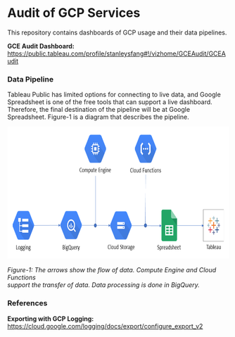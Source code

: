 # Audit of GCP Services
This repository contains dashboards of GCP usage and their data pipelines.

**GCE Audit Dashboard:** https://public.tableau.com/profile/stanleysfang#!/vizhome/GCEAudit/GCEAudit

### Data Pipeline
Tableau Public has limited options for connecting to live data, and Google Spreadsheet is one of the free tools that can support a live dashboard. Therefore, the final destination of the pipeline will be at Google Spreadsheet. Figure-1 is a diagram that describes the pipeline.

<img src="https://github.com/stanleysfang/gcp_audit/raw/master/gce/image/pipeline_diagram.png" alt="pipeline_diagram" width="730" height="300">

*Figure-1: The arrows show the flow of data. Compute Engine and Cloud Functions*  
*support the transfer of data. Data processing is done in BigQuery.*

### References
**Exporting with GCP Logging:** https://cloud.google.com/logging/docs/export/configure_export_v2
